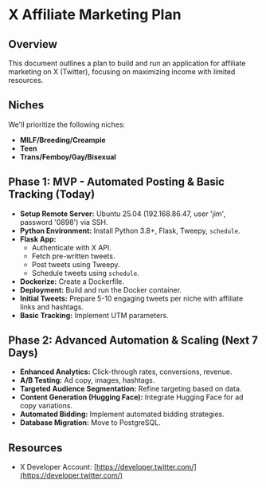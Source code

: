 # X Affiliate Marketing Plan

## Overview

This document outlines a plan to build and run an application for affiliate marketing on X (Twitter), focusing on maximizing income with limited resources.

## Niches

We'll prioritize the following niches:

*   **MILF/Breeding/Creampie**
*   **Teen**
*   **Trans/Femboy/Gay/Bisexual**

## Phase 1: MVP - Automated Posting & Basic Tracking (Today)

*   **Setup Remote Server:** Ubuntu 25.04 (192.168.86.47, user 'jim', password '0898') via SSH.
*   **Python Environment:** Install Python 3.8+, Flask, Tweepy, `schedule`.
*   **Flask App:**
    *   Authenticate with X API.
    *   Fetch pre-written tweets.
    *   Post tweets using Tweepy.
    *   Schedule tweets using `schedule`.
*   **Dockerize:** Create a Dockerfile.
*   **Deployment:** Build and run the Docker container.
*   **Initial Tweets:** Prepare 5-10 engaging tweets per niche with affiliate links and hashtags.
*   **Basic Tracking:** Implement UTM parameters.

## Phase 2: Advanced Automation & Scaling (Next 7 Days)

*   **Enhanced Analytics:** Click-through rates, conversions, revenue.
*   **A/B Testing:** Ad copy, images, hashtags.
*   **Targeted Audience Segmentation:** Refine targeting based on data.
*   **Content Generation (Hugging Face):** Integrate Hugging Face for ad copy variations.
*   **Automated Bidding:** Implement automated bidding strategies.
*   **Database Migration:** Move to PostgreSQL.

## Resources

*   X Developer Account: [https://developer.twitter.com/](https://developer.twitter.com/)